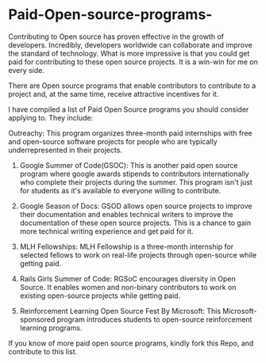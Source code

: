 # Paid-Open-source-programs-

Contributing to Open source has proven effective in the growth of developers. Incredibly, developers worldwide can collaborate and improve the standard of technology. What is more impressive is that you could get paid for contributing to these open source projects. It is a win-win for me on every side.

There are Open source programs that enable contributors to contribute to a project and, at the same time, receive attractive incentives for it.

I have compiled a list of Paid Open Source programs you should consider applying to. They include:

Outreachy: This program organizes three-month paid internships with free and open-source software projects for people who are typically underrepresented in their projects.

1. Google Summer of Code(GSOC): This is another paid open source program where google awards stipends to contributors internationally who complete their projects during the summer. This program isn't just for students as it's available to everyone willing to contribute.

2. Google Season of Docs: GSOD allows open source projects to improve their documentation and enables technical writers to improve the documentation of these open source projects. This is a chance to gain more technical writing experience and get paid for it.

3. MLH Fellowships: MLH Fellowship is a three-month internship for selected fellows to work on real-life projects through open-source while getting paid.

4. Rails Girls Summer of Code: RGSoC encourages diversity in Open Source. It enables women and non-binary contributors to work on existing open-source projects while getting paid.

5. Reinforcement Learning Open Source Fest By Microsoft: This Microsoft-sponsored program introduces students to open-source reinforcement learning programs.

If you know of more paid open source programs, kindly fork this Repo, and contribute to this list. 

